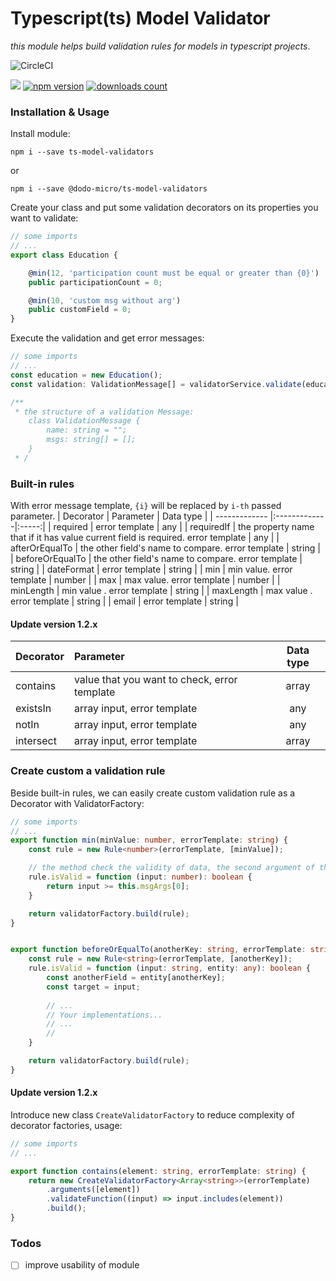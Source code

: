 # Typescript(ts) Model Validator
_this module helps build validation rules for models in typescript projects_.

![CircleCI](https://circleci.com/gh/quocchungthan/ts-model-validators.svg?style=svg)
<p align="left">
    <a href="https://github.com/quocchungthan/ts-model-validators/graphs/contributors" alt="Contributors">
        <img src="https://img.shields.io/github/contributors/quocchungthan/ts-model-validators" /></a>
    <a href="https://badge.fury.io/js/ts-model-validators" rel="nofollow"><img src="https://badge.fury.io/js/ts-model-validators.svg" alt="npm version"></a>
    <a href="https://www.npmjs.com/package/ts-model-validators" rel="nofollow"><img src="https://img.shields.io/npm/dt/ts-model-validators.svg" alt="downloads count"></a>
</p>

### Installation & Usage
Install module:
```
npm i --save ts-model-validators
```
or
```
npm i --save @dodo-micro/ts-model-validators
```
Create your class and put some validation decorators on its properties you want to validate:
```ts
// some imports 
// ...
export class Education {

    @min(12, 'participation count must be equal or greater than {0}')
    public participationCount = 0;

    @min(10, 'custom msg without arg')
    public customField = 0;
}
```
Execute the validation and get error messages:
```ts
// some imports 
// ...
const education = new Education();
const validation: ValidationMessage[] = validatorService.validate(education);

/**
 * the structure of a validation Message:
    class ValidationMessage {
        name: string = "";
        msgs: string[] = [];
    }
 * /
```
### Built-in rules
With error message template, `{i}` will be replaced by `i-th` passed parameter.
| Decorator        |  Parameter   | Data type  |
| ------------- |:-------------|:-----:|
| required       | error template | any |
| requiredIf      | the property name that if it has value current field is required. error template  | any |
| afterOrEqualTo | the other field's name to compare. error template   | string |
| beforeOrEqualTo      | the other field's name to compare. error template | string |
| dateFormat      | error template    | string |
| min             |  min value. error template     | number |
| max             | max value. error template | number |
| minLength       | min value . error template    | string |
| maxLength        | max value . error template      | string |
| email           | error template    | string |

#### Update version 1.2.x
| Decorator        |  Parameter   | Data type  |
| ------------- |:-------------|:-----:|
| contains           | value that you want to check, error template    | array |
| existsIn           | array input, error template    | any |
| notIn           | array input, error template    | any |
| intersect           | array input, error template    | array |
### Create custom a validation rule

Beside built-in rules, we can easily create custom validation rule as a Decorator with ValidatorFactory:

```ts
// some imports 
// ...
export function min(minValue: number, errorTemplate: string) {
    const rule = new Rule<number>(errorTemplate, [minValue]);

    // the method check the validity of data, the second argument of this method can be the target object (check the rule beforeOrEqualTo)
    rule.isValid = function (input: number): boolean {
        return input >= this.msgArgs[0];
    }

    return validatorFactory.build(rule);
}


export function beforeOrEqualTo(anotherKey: string, errorTemplate: string) {
    const rule = new Rule<string>(errorTemplate, [anotherKey]);
    rule.isValid = function (input: string, entity: any): boolean {
        const anotherField = entity[anotherKey];
        const target = input;
        
        // ... 
        // Your implementations...
        // ...
        //   
    }

    return validatorFactory.build(rule);
}
```


#### Update version 1.2.x

Introduce new class `CreateValidatorFactory` to reduce complexity of decorator factories, usage: 

```ts
// some imports 
// ...

export function contains(element: string, errorTemplate: string) {
    return new CreateValidatorFactory<Array<string>>(errorTemplate)
        .arguments([element])
        .validateFunction((input) => input.includes(element))
        .build();
}
```

### Todos
- [ ] improve usability of module